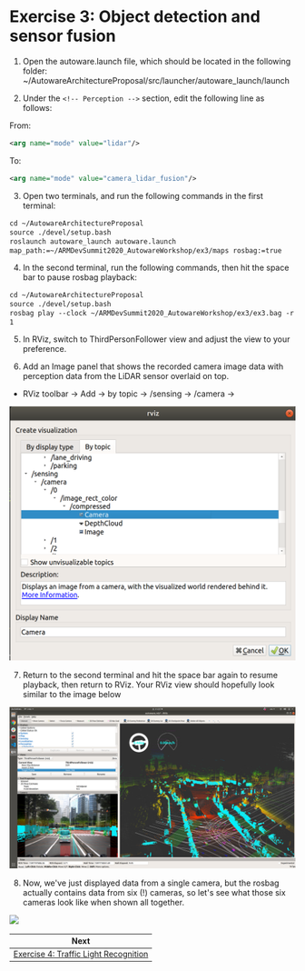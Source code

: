 # Exercise 3: Object detection and sensor fusion

1. Open the autoware.launch file, which should be located in the following folder:
~/AutowareArchitectureProposal/src/launcher/autoware_launch/launch

2. Under the `<!-- Perception -->` section, edit the following line as follows:

From:
```xml
<arg name="mode" value="lidar"/>
```

To:
```xml
<arg name="mode" value="camera_lidar_fusion"/>
```

3. Open two terminals, and run the following commands in the first terminal:
```
cd ~/AutowareArchitectureProposal
source ./devel/setup.bash
roslaunch autoware_launch autoware.launch map_path:=~/ARMDevSummit2020_AutowareWorkshop/ex3/maps rosbag:=true
```

4. In the second terminal, run the following commands, then hit the space bar to pause rosbag playback:
```
cd ~/AutowareArchitectureProposal
source ./devel/setup.bash
rosbag play --clock ~/ARMDevSummit2020_AutowareWorkshop/ex3/ex3.bag -r 1 
```

5. In RViz, switch to ThirdPersonFollower view and adjust the view to your preference.

6. Add an Image panel that shows the recorded camera image data with perception data from the LiDAR sensor overlaid on top. 
- RViz toolbar -> Add -> by topic -> /sensing -> /camera ->

![](images/exercise3/add_sensor_fusion_image_view.png)

7. Return to the second terminal and hit the space bar again to resume playback, then return to RViz. Your RViz view should hopefully look similar to the image below

![](images/exercise3/sensor_fusion_one_camera.png)

8. Now, we've just displayed data from a single camera, but the rosbag actually contains data from six (!) cameras, so let's see what those six cameras look like when shown all together.

![](images/exercise3/sensor_fusion_six_cameras.png)

| Next |
| ---- |
| [Exercise 4: Traffic Light Recognition](exercise4.md) |
